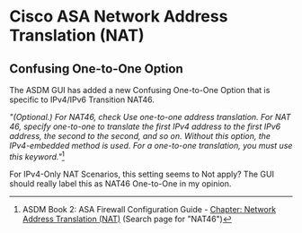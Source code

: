 # Cisco ASA Network Address Translation (NAT)

## Confusing One-to-One Option

The ASDM GUI has added a new Confusing One-to-One Option that is specific to IPv4/IPv6 Transition NAT46.

*"(Optional.) For NAT46, check Use one-to-one address translation. 
For NAT 46, specify one-to-one to translate the first IPv4 address to the first IPv6 address, the second to the second, and so on. 
Without this option, the IPv4-embedded method is used. For a one-to-one translation, you must use this keyword."*[^1]

For IPv4-Only NAT Scenarios, this setting seems to Not apply? The GUI should really label this as NAT46 One-to-One in my opinion.

[^1]: ASDM Book 2: ASA Firewall Configuration Guide - [Chapter: Network Address Translation (NAT)][1] (Search page for "NAT46")

[1]: https://www.cisco.com/c/en/us/td/docs/security/asa/asa919/asdm719/firewall/asdm-719-firewall-config/nat-basics.html

